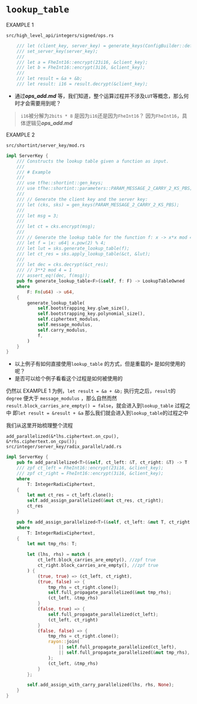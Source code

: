 # `lookup_table`

EXAMPLE 1

`src/high_level_api/integers/signed/ops.rs`
```rust
    /// let (client_key, server_key) = generate_keys(ConfigBuilder::default());
    /// set_server_key(server_key);
    ///
    /// let a = FheInt16::encrypt(23i16, &client_key);
    /// let b = FheInt16::encrypt(3i16, &client_key);
    ///
    /// let result = &a + &b;
    /// let result: i16 = result.decrypt(&client_key);
```

- 通过***ops_add.md*** 等，我们知道，整个运算过程并不涉及`LUT`等概念，那么何时才会需要用到呢？

> `i16`被分解为`2bits * 8` 是因为`i16`还是因为`FheInt16`？
> 因为`FheInt16`，具体逻辑见***ops_add.md***

EXAMPLE 2

`src/shortint/server_key/mod.rs`
```rust
impl ServerKey {
    /// Constructs the lookup table given a function as input.
    ///
    /// # Example
    ///
    /// use tfhe::shortint::gen_keys;
    /// use tfhe::shortint::parameters::PARAM_MESSAGE_2_CARRY_2_KS_PBS;
    ///
    /// // Generate the client key and the server key:
    /// let (cks, sks) = gen_keys(PARAM_MESSAGE_2_CARRY_2_KS_PBS);
    ///
    /// let msg = 3;
    ///
    /// let ct = cks.encrypt(msg);
    ///
    /// // Generate the lookup table for the function f: x -> x*x mod 4
    /// let f = |x: u64| x.pow(2) % 4;
    /// let lut = sks.generate_lookup_table(f);
    /// let ct_res = sks.apply_lookup_table(&ct, &lut);
    ///
    /// let dec = cks.decrypt(&ct_res);
    /// // 3**2 mod 4 = 1
    /// assert_eq!(dec, f(msg));
    pub fn generate_lookup_table<F>(&self, f: F) -> LookupTableOwned
    where
        F: Fn(u64) -> u64,
    {
        generate_lookup_table(
            self.bootstrapping_key.glwe_size(),
            self.bootstrapping_key.polynomial_size(),
            self.ciphertext_modulus,
            self.message_modulus,
            self.carry_modulus,
            f,
        )
    }
}
```

- 以上例子有如何直接使用`lookup_table` 的方式，但是重载的`+` 是如何使用的呢？
- 是否可以给个例子看看这个过程是如何被使用的

仍然以 EXAMPLE 1 为例，`let result = &a + &b;` 执行完之后，`result`的 `degree` 便大于 `message_modulus` ，那么自然而然`result.block_carries_are_empty() = false`，就会进入到`lookup_table` 过程之中
即`let result = &result + &a` 那么我们就会进入到`lookup_table`的过程之中


我们从这里开始梳理整个流程

`add_parallelized(&*lhs.ciphertext.on_cpu(), &*rhs.ciphertext.on_cpu());`
`src/integer/server_key/radix_parallel/add.rs`
```rust
impl ServerKey {
    pub fn add_parallelized<T>(&self, ct_left: &T, ct_right: &T) -> T
    /// zpf ct_left = FheInt16::encrypt(23i16, &client_key);
    /// zpf ct_right = FheInt16::encrypt(3i16, &client_key);
    where
        T: IntegerRadixCiphertext,
    {
        let mut ct_res = ct_left.clone();
        self.add_assign_parallelized(&mut ct_res, ct_right);
        ct_res
    }

    pub fn add_assign_parallelized<T>(&self, ct_left: &mut T, ct_right: &T)
    where
        T: IntegerRadixCiphertext,
    {
        let mut tmp_rhs: T;

        let (lhs, rhs) = match (
            ct_left.block_carries_are_empty(), //zpf true
            ct_right.block_carries_are_empty(), //zpf true
        ) {
            (true, true) => (ct_left, ct_right),
            (true, false) => {
                tmp_rhs = ct_right.clone();
                self.full_propagate_parallelized(&mut tmp_rhs);
                (ct_left, &tmp_rhs)
            }
            (false, true) => {
                self.full_propagate_parallelized(ct_left);
                (ct_left, ct_right)
            }
            (false, false) => {
                tmp_rhs = ct_right.clone();
                rayon::join(
                    || self.full_propagate_parallelized(ct_left),
                    || self.full_propagate_parallelized(&mut tmp_rhs),
                );
                (ct_left, &tmp_rhs)
            }
        };

        self.add_assign_with_carry_parallelized(lhs, rhs, None);
    }
}
```

